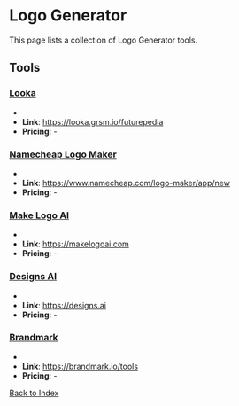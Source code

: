 # Logo Generator

This page lists a collection of Logo Generator tools.

## Tools

### [Looka](https://looka.grsm.io/futurepedia)
-
- **Link**: https://looka.grsm.io/futurepedia
- **Pricing**: -

### [Namecheap Logo Maker](https://www.namecheap.com/logo-maker/app/new)
-
- **Link**: https://www.namecheap.com/logo-maker/app/new
- **Pricing**: -

### [Make Logo AI](https://makelogoai.com)
-
- **Link**: https://makelogoai.com
- **Pricing**: -

### [Designs AI](https://designs.ai)
-
- **Link**: https://designs.ai
- **Pricing**: -

### [Brandmark](https://brandmark.io/tools)
-
- **Link**: https://brandmark.io/tools
- **Pricing**: -


[Back to Index](././README.MD)
